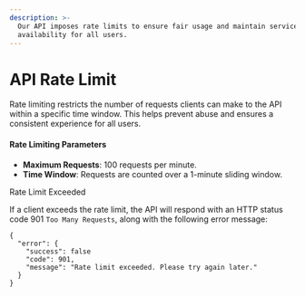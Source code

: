 ```yaml
---
description: >-
  Our API imposes rate limits to ensure fair usage and maintain service
  availability for all users.
---
```


# API Rate Limit

Rate limiting restricts the number of requests clients can make to the API within a specific time window. This helps prevent abuse and ensures a consistent experience for all users.



#### Rate Limiting Parameters

* **Maximum Requests**: 100 requests per minute.
* **Time Window**: Requests are counted over a 1-minute sliding window.



Rate Limit Exceeded

If a client exceeds the rate limit, the API will respond with an HTTP status code 901 `Too Many Requests`, along with the following error message:

```
{
  "error": {
    "success": false
    "code": 901,
    "message": "Rate limit exceeded. Please try again later."
  }
}

```







